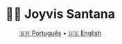 <h1 align="center">👨‍💻 Joyvis Santana</h1>
<p align="center">
  <a href="#pt">🇧🇷 Português</a> • <a href="#en">🇺🇸 English</a>
</p>

